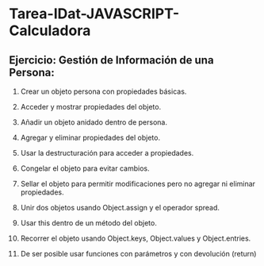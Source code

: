 # Tarea-IDat-JAVASCRIPT-Calculadora

## Ejercicio: Gestión de Información de una Persona:



1. Crear un objeto persona con propiedades básicas.

2. Acceder y mostrar propiedades del objeto.

3. Añadir un objeto anidado dentro de persona.

4. Agregar y eliminar propiedades del objeto.

5. Usar la destructuración para acceder a propiedades.

6. Congelar el objeto para evitar cambios.

7. Sellar el objeto para permitir modificaciones pero no agregar ni eliminar propiedades.

8. Unir dos objetos usando Object.assign y el operador spread.

9. Usar this dentro de un método del objeto.

10. Recorrer el objeto usando Object.keys, Object.values y Object.entries.

11. De ser posible usar funciones con parámetros y con devolución (return)
